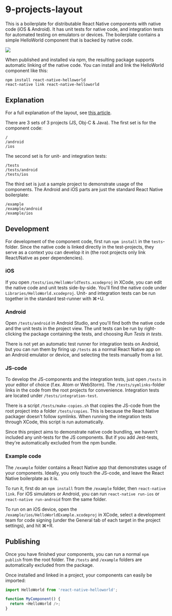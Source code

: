 # 9-projects-layout

This is a boilerplate for distributable React Native components with native code
(iOS & Android). It has unit tests for native code, and integration tests for automated testing
on emulators or devices. The boilerplate contains a simple HelloWorld component that is backed
 by native code.

![](https://storage.googleapis.com/benwixen-site/rn_packages2.png)

When published and installed via npm, the resulting package supports automatic linking of the native 
code. You can install and link the HelloWorld component like this:

    npm install react-native-helloworld
    react-native link react-native-helloworld
    
## Explanation

For a full explanation of the layout, see 
[this article](https://www.benwixen.com/articles/distributing-react-native-components-with-native-code).

There are 3 sets of 3 projects (JS, Obj-C & Java). The first set is for the component code:

    /
    /android
    /ios

The second set is for unit- and integration tests:

    /tests
    /tests/android
    /tests/ios
    
The third set is just a sample project to demonstrate usage of the components. The Android and iOS
parts are just the standard React Native boilerplate:

    /example
    /example/android
    /example/ios

## Development

For development of the component code, first run `npm install` in the `tests`-folder. Since the 
native code is linked directly in the test-projects, they serve as a context you can develop it in
(the root projects only link React/Native as peer dependencies). 

### iOS

If you open `/tests/ios/HelloWorldTests.xcodeproj` in XCode, you can edit the native code and 
unit tests side-by-side. You'll find the native code under `Libraries/HelloWorld.xcodeproj`. 
Unit- and integration tests can be run together in the standard test-runner with ⌘+U.

### Android

Open `/tests/android` in Android Studio, and you'll find both the native code and the unit tests
in the project view. The unit tests can be run by right-clicking the package containing the tests,
and choosing *Run Tests in tests*.

There is not yet an automatic test runner for integration tests on Android, but you can run them by 
firing up `/tests` as a normal React Native app on an Android emulator or device, and selecting the 
tests  manually from a list.

### JS-code

To develop the JS-components and the integration tests, just open `/tests` in your editor of choice 
(f.ex. Atom or WebStorm). The `/tests/symlinks`-folder links in the code from the root projects
for convenience.
Integration tests are located under `/tests/integration-test`.

There is a script `/tests/make-copies.sh` that copies the JS-code from the root project into a 
folder `/tests/copies`. This is because the React Native packager doesn't follow symlinks. When 
running the integration tests through XCode, this script is run automatically.

Since this project aims to demonstrate native code bundling, we haven't included any unit-tests
for the JS components. But if you add Jest-tests, they're automatically excluded from the npm
bundle.

### Example code

The `/example` folder contains a React Native app that demonstrates usage of your components. 
Ideally, you only touch the JS-code, and leave the React Native 
boilerplate as it is.

To run it, first do an `npm install` from the `/example` folder, then `react-native link`. 
For iOS simulators or Android, you can run `react-native run-ios` or `react-native run-android` 
from the same folder.

To run on an iOS device, open the `/example/ios/HelloWorldExample.xcodeproj` 
in XCode, select a development team for code signing (under the General tab of each target in the
project settings), and hit ⌘+R.

## Publishing

Once you have finished your components, you can run a normal `npm publish` from the root folder. The
`/tests` and `/example` folders are automatically excluded from the package.

Once installed and linked in a project, your components can easily be imported:

````javascript
import HelloWorld from 'react-native-helloworld';

function MyComponent() {
  return <HelloWorld />; 
}
````

